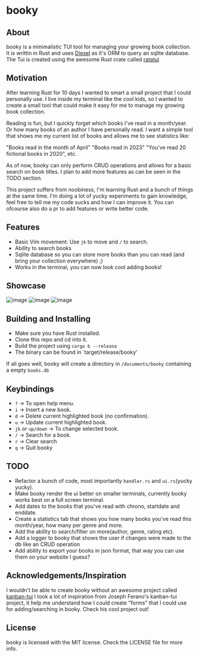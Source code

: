# booky

## About
booky is a minimalistic TUI tool for managing your growing book collection. It is writtin in Rust and uses [Diesel](https://diesel.rs/) as it's ORM to query an sqlite database. The Tui is created using the awesome Rust crate called [ratatui](https://crates.io/crates/ratatui)

## Motivation
After learning Rust for 10 days I wanted to smart a small project that I could personally use. I live inside my terminal like the cool kids, so I wanted to create a small tool that could make it easy for me to manage my growing book collection.

Reading is fun, but I quickly forget which books I've read in a month/year. Or how many books of an author I have personally read. I want a simple tool that shows me my current list of books and allows me to see statistics like:

"Books read in the month of April"
"Books read in 2023"
"You've read 20 fictional books in 2020", etc.

As of now, booky can only perform CRUD operations and allows for a basic search on book titles. I plan to add more features as can be seen in the TODO section.

This project suffers from noobiness, I'm learning Rust and a bunch of things at the same time. I'm doing a lot of yucky experiments to gain knowledge, feel free to tell me my code sucks and how I can improve it. You can ofcourse also do a pr to add features or write better code.

## Features
- Basic Vim movement: Use `jk` to move and `/` to search.
- Ability to search books
- Sqlite database so you can store more books than you can read (and bring your collection everywhere) ;)
- Works in the terminal, you can now look cool adding books!
  
## Showcase
![image](https://github.com/Ay-can/booky/assets/61593654/98beb723-3757-4bf2-9459-c3ffec139e5b)
![image](https://github.com/Ay-can/booky/assets/61593654/b92287cf-7601-48a6-8da7-2a68dee7904a)
![image](https://github.com/Ay-can/booky/assets/61593654/0147bb38-e1c0-44c3-9dae-026c8b04121e)


## Building and Installing
- Make sure you have Rust installed.
- Clone this repo and cd into it.
- Build the project using `cargo b --release`
- The binary can be found in `target/release/booky'

If all goes well, booky will create a directory in `/documents/booky` containing a empty `books.db`

## Keybindings
- `?` -> To open help menu.
- `i` -> Insert a new book.
- `d` -> Delete current highlighted book (no confirmation).
- `u` -> Update current highlighted book.
- `jk` or `up/down` -> To change selected book.
- `/` -> Search for a book.
- `r` -> Clear search
- `q` -> Quit booky
  
## TODO
- Refactor a bunch of code, most importantly `handler.rs` and `ui.rs`(yucky yucky).
- Make booky render the ui better on smaller terminals, currently booky works best on a full screen terminal.
- Add dates to the books that you've read with chrono, startdate and enddate.
- Create a statistics tab that shows you how many books you've read this month/year, how many per genre and more.
- Add the ability to search/filter on more(author, genre, rating etc).
- Add a logger to booky that shows the user if changes were made to the db like an CRUD operation
- Add ability to export your books in json format, that way you can use them on your website I guess?

## Acknowledgements/Inspiration
I wouldn't be able to create booky without an awesome project called [kanban-tui](https://github.com/JosephFerano/kanban-tui)
I took a lot of inspiration from Joseph Ferano's kanban-tui project, it help me understand how I could create "forms" that I could use for adding/searching in booky. Check his cool project out!

## License
booky is licensed with the MIT license. Check the LICENSE file for more info.



